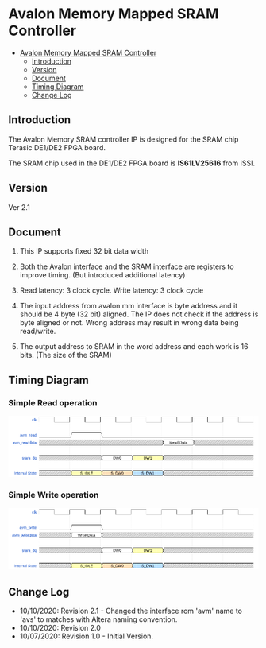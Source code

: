 # Avalon Memory Mapped SRAM Controller

- [Avalon Memory Mapped SRAM Controller](#avalon-memory-mapped-sram-controller)
  - [Introduction](#introduction)
  - [Version](#version)
  - [Document](#document)
  - [Timing Diagram](#timing-diagram)
  - [Change Log](#change-log)

## Introduction

The Avalon Memory SRAM controller IP is designed for the SRAM chip Terasic DE1/DE2 FPGA board.

The SRAM chip used in the DE1/DE2 FPGA board is **IS61LV25616** from ISSI.

## Version

Ver 2.1

## Document

1. This IP supports fixed 32 bit data width

2. Both the Avalon interface and the SRAM interface are registers to improve timing. (But introduced additional latency)

3. Read latency: 3 clock cycle. Write latency: 3 clock cycle

4. The input address from avalon mm interface is byte address and it should be 4 byte (32 bit) aligned. The IP does not check if the address is byte aligned or not. Wrong address may result in wrong data being read/write.

5. The output address to SRAM in the word address and each work is 16 bits. (The size of the SRAM)

## Timing Diagram

### Simple Read operation

![read operation](assets/img/read.png)

### Simple Write operation

![write operation](assets/img/write.png)

## Change Log

- 10/10/2020: Revision 2.1 - Changed the interface rom 'avm' name to 'avs' to matches with Altera naming convention.
- 10/10/2020: Revision 2.0
- 10/07/2020: Revision 1.0 - Initial Version.

